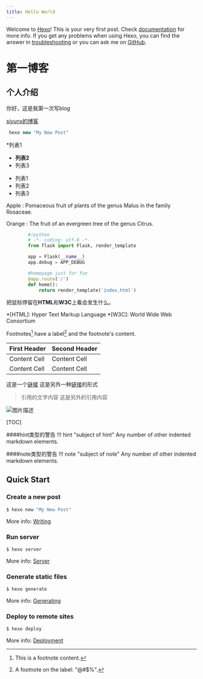 ```yaml
---
title: Hello World
---
```

Welcome to [Hexo](https://hexo.io/)! This is your very first post. Check [documentation](https://hexo.io/docs/) for more info. If you get any problems when using Hexo, you can find the answer in [troubleshooting](https://hexo.io/docs/troubleshooting.html) or you can ask me on [GitHub](https://github.com/hexojs/hexo/issues).

# 第一博客

## 个人介绍

你好，这是我第一次写blog
<!--more-->
[siyunx的博客](https://sioft.github.io)
``` java
 hexo new "My New Post"
```
*列表1
- **列表2**
- 列表3
* 列表1
* 列表2
* 列表3

Apple
:   Pomaceous fruit of plants of the genus Malus in
    the family Rosaceae.

Orange
:   The fruit of an evergreen tree of the genus Citrus.

```python
        #!python
        # -*- coding: utf-8 -*-
        from flask import Flask, render_template

        app = Flask(__name__)
        app.debug = APP_DEBUG

        #homepage just for fun
        @app.route('/')
        def home():
            return render_template('index.html')
```

把鼠标停留在**HTML**和**W3C**上看会发生什么。

*[HTML]: Hyper Text Markup Language
*[W3C]: World Wide Web Consortium


Footnotes[^1] have a label[^@#$%] and the footnote's content.

[^1]: This is a footnote content.
[^@#$%]: A footnote on the label: "@#$%".

First Header  | Second Header
--------------|--------------
Content Cell  | Content Cell
Content Cell  | Content Cell

这是一个[链接](https://github.com/kamidox/blogs)
这是另外一种[链接][1]的形式

[1]: https://pythonhosted.org/Markdown/extensions/index.html

> 引用的文字内容
> 这是另外的引用内容

![图片描述](https://raw.githubusercontent.com/kamidox/blogs/master/kamidox_icon.png)

[TOC]

####hint类型的警告
!!! hint "subject of hint"
    Any number of other indented markdown elements.

####note类型的警告
!!! note "subject of note"
    Any number of other indented markdown elements.


## Quick Start

### Create a new post

``` bash
$ hexo new "My New Post"
```

More info: [Writing](https://hexo.io/docs/writing.html)

### Run server

``` bash
$ hexo server
```

More info: [Server](https://hexo.io/docs/server.html)

### Generate static files

``` bash
$ hexo generate
```

More info: [Generating](https://hexo.io/docs/generating.html)

### Deploy to remote sites

``` bash
$ hexo deploy
```

More info: [Deployment](https://hexo.io/docs/deployment.html)

